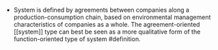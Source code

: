 - System is defined by agreements between companies along a production-consumption chain, based on environmental management characteristics of companies as a whole. The agreement-oriented [[system]] type can best be seen as a more qualitative form of the function-oriented type of system #definition.